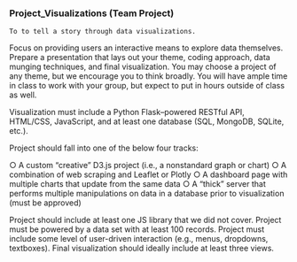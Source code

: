### Project_Visualizations (Team Project)

    To to tell a story through data visualizations.
    
Focus on providing users an interactive means to explore data themselves.
Prepare a presentation that lays out your theme, coding approach, data
munging techniques, and final visualization.
You may choose a project of any theme, but we encourage you to think broadly.
You will have ample time in class to work with your group, but expect to put in hours
outside of class as well. 

Visualization must include a Python Flask–powered RESTful API, HTML/CSS,
JavaScript, and at least one database (SQL, MongoDB, SQLite, etc.).

Project should fall into one of the below four tracks:

○ A custom “creative” D3.js project (i.e., a nonstandard graph or chart)
○ A combination of web scraping and Leaflet or Plotly
○ A dashboard page with multiple charts that update from the same data
○ A “thick” server that performs multiple manipulations on data in a database prior
to visualization (must be approved)

Project should include at least one JS library that we did not cover.
Project must be powered by a data set with at least 100 records.
Project must include some level of user-driven interaction (e.g., menus,
dropdowns, textboxes).
Final visualization should ideally include at least three views. 
